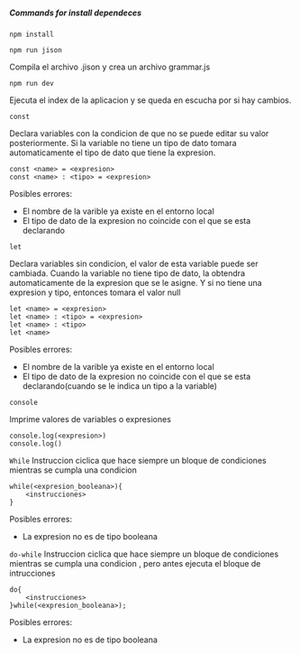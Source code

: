 
##### Commands for install dependeces

```npm install ```

```
npm run jison
```
Compila el archivo .jison y crea un archivo grammar.js
```
npm run dev
```
Ejecuta el index de la aplicacion y se queda en escucha por si hay cambios.


`const`

Declara variables con la condicion de que no se puede editar su valor posteriormente. Si la variable no tiene un tipo de dato tomara automaticamente el tipo de dato que tiene la expresion.
```
const <name> = <expresion>
const <name> : <tipo> = <expresion>
```
Posibles errores:
- El nombre de la varible ya existe en el entorno local
- El tipo de dato de la expresion no coincide con el que se esta declarando 


`let`

Declara variables sin condicion, el valor de esta variable puede ser cambiada. Cuando la variable no tiene tipo de dato, la obtendra automaticamente de la expresion que se le asigne. Y si no tiene una expresion y tipo, entonces tomara el valor null
```
let <name> = <expresion>
let <name> : <tipo> = <expresion>
let <name> : <tipo>
let <name> 
```
Posibles errores:
- El nombre de la varible ya existe en el entorno local
- El tipo de dato de la expresion no coincide con el que se esta declarando(cuando se le indica un tipo a la variable)


`console`

Imprime valores de variables o expresiones
```
console.log(<expresion>)
console.log()
```



`While`
Instruccion ciclica que hace siempre un bloque de condiciones mientras se cumpla una condicion 

```
while(<expresion_booleana>){
	<instrucciones>
}
```

Posibles errores:
- La expresion no es de tipo booleana


`do-while`
Instruccion ciclica que hace siempre un bloque de condiciones mientras se cumpla una condicion , pero antes ejecuta el bloque de intrucciones

```
do{
	<instrucciones>
}while(<expresion_booleana>);
```

Posibles errores:
- La expresion no es de tipo booleana


